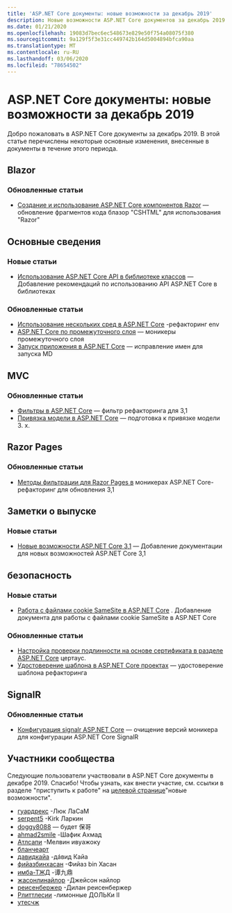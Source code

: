 ```yaml
---
title: 'ASP.NET Core документы: новые возможности за декабрь 2019'
description: Новые возможности ASP.NET Core документов за декабрь 2019.
ms.date: 01/21/2020
ms.openlocfilehash: 19083d7bec6ec548673e829e50f754a08075f380
ms.sourcegitcommit: 9a129f5f3e31cc449742b164d5004894bfca90aa
ms.translationtype: MT
ms.contentlocale: ru-RU
ms.lasthandoff: 03/06/2020
ms.locfileid: "78654502"
---
```

# <a name="aspnet-core-docs-whats-new-for-december-2019"></a>ASP.NET Core документы: новые возможности за декабрь 2019

Добро пожаловать в ASP.NET Core документы за декабрь 2019. В этой статье перечислены некоторые основные изменения, внесенные в документы в течение этого периода.

## <a name="blazor"></a>Blazor

### <a name="updated-articles"></a>Обновленные статьи

- [Создание и использование ASP.NET Core компонентов Razor](../blazor/components.md) — обновление фрагментов кода блазор "CSHTML" для использования "Razor"

## <a name="fundamentals"></a>Основные сведения

### <a name="new-articles"></a>Новые статьи

- [Использование ASP.NET Core API в библиотеке классов](../fundamentals/target-aspnetcore.md) — Добавление рекомендаций по использованию API ASP.NET Core в библиотеках

### <a name="updated-articles"></a>Обновленные статьи

- [Использование нескольких сред в ASP.NET Core](../fundamentals/environments.md) -рефакторинг env
- [ASP.NET Core по промежуточного слоя](../fundamentals/middleware/index.md) — моникеры промежуточного слоя
- [Запуск приложения в ASP.NET Core](../fundamentals/startup.md) — исправление имен для запуска MD

## <a name="mvc"></a>MVC

### <a name="updated-articles"></a>Обновленные статьи

- [Фильтры в ASP.NET Core](../mvc/controllers/filters.md) — фильтр рефакторинга для 3,1
- [Привязка модели в ASP.NET Core](../mvc/models/model-binding.md) — подготовка к привязке модели 3. x.

## <a name="razor-pages"></a>Razor Pages

### <a name="updated-articles"></a>Обновленные статьи

- [Методы фильтрации для Razor Pages в](../razor-pages/filter.md) моникерах ASP.NET Core-рефакторинг для обновления 3,1

## <a name="release-notes"></a>Заметки о выпуске

### <a name="new-articles"></a>Новые статьи

- [Новые возможности ASP.NET Core 3,1](../release-notes/aspnetcore-3.1.md) — Добавление документации для новых возможностей ASP.NET Core 3,1

## <a name="security"></a>безопасность

### <a name="new-articles"></a>Новые статьи

- [Работа с файлами cookie SameSite в ASP.NET Core](../security/samesite.md) . Добавление документа для работы с файлами cookie SameSite в ASP.NET Core

### <a name="updated-articles"></a>Обновленные статьи

- [Настройка проверки подлинности на основе сертификата в разделе ASP.NET Core](../security/authentication/certauth.md) цертаус.
- [Удостоверение шаблона в ASP.NET Core проектах](../security/authentication/scaffold-identity.md) — удостоверение шаблона рефакторинга

## <a name="signalr"></a>SignalR

### <a name="updated-articles"></a>Обновленные статьи

- [Конфигурация signalr ASP.NET Core](../signalr/configuration.md) — очищение версий моникера для конфигурации ASP.NET Core SignalR

## <a name="community-contributors"></a>Участники сообщества

Следующие пользователи участвовали в ASP.NET Core документы в декабре 2019. Спасибо! Чтобы узнать, как внести участие, см. ссылки в разделе "приступить к работе" на [целевой странице](index.yml)"новые возможности".

- [гуардрекс](https://github.com/guardrex) -Люк ЛаСаМ
- [serpent5](https://github.com/serpent5) -Kirk Ларкин
- [doggy8088](https://github.com/doggy8088) — будет 保哥
- [ahmad2smile](https://github.com/ahmad2smile) -Шафик Ахмад
- [Атлсапи](https://github.com/ATLSAPI) -Мелвин ивуажоку
- [бланчеарт](https://github.com/BlancHeart) 
- [давидкайа](https://github.com/davidkaya) -дáвид Кайа
- [фийазбинхасан](https://github.com/fiyazbinhasan) -Фийаз bin Хасан
- [имба-ТЖД](https://github.com/imba-tjd) -谭九鼎
- [жасонлинайлор](https://github.com/jasonleenaylor) -Джейсон найлор
- [реисенбержер](https://github.com/reisenberger) -Дилан реисенбержер
- [Рлиттлесии](https://github.com/RLittlesII) -лимонные ДОЛЬКи II
- [утесчж](https://github.com/uteschj) 

